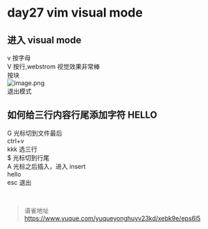 # day27 vim visual mode
## 进入 visual mode

v 按字母  
V 按行,webstrom 视觉效果非常棒  
<ctrl-v> 按块  
![image.png](https://cdn.nlark.com/yuque/0/2022/png/1572912/1659669632049-860c1850-c9ab-4855-aafa-27aa910b4dbf.png#clientId=u324ad25f-1090-4&from=paste&height=114&id=uee135502&name=image.png&originHeight=228&originWidth=1392&originalType=binary&ratio=1&rotation=0&showTitle=false&size=50701&status=done&style=none&taskId=u8fa237a7-2d43-4057-bf53-09c8a778555&title=&width=696)  
<ctrl-c> 退出模式

## 如何给三行内容行尾添加字符 HELLO

G 光标切到文件最后  
ctrl+v  
kkk 选三行  
$ 光标切到行尾  
A 光标之后插入，进入 insert  
hello  
esc 退出

<br>
  
> 语雀地址 https://www.yuque.com/yuqueyonghuyv23kd/xebk9e/eps6l5